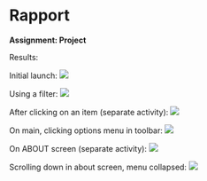 
# Rapport

**Assignment: Project**

Results:

Initial launch:
![](Screenshot_intial_screen.png)

Using a filter:
![](Screenshot_filtered_screen.png)

After clicking on an item (separate activity):
![](Screenshot_detailed_screen.png)

On main, clicking options menu in toolbar:
![](Screenshot_about_option.png)

On ABOUT screen (separate activity):
![](Screenshot_about_screen.png)

Scrolling down in about screen, menu collapsed:
![](Screenshot_about_toolbar_collapsed.png)

